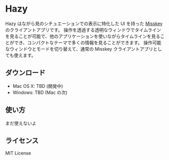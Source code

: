 # Hazy

Hazy はながら見のシチュエーションでの表示に特化した UI を持った [Misskey](https://misskey-hub.net/) のクライアントアプリです。
操作を透過する透明なウィンドウでタイムラインを見ることが可能で、他のアプリケーションを使いながらタイムラインを見ることができ、コンパクトなテーマで多くの情報を見ることができます。
操作可能なウィンドウとモードを切り替えて、通常の Misskey クライアントアプリとしても使えます。

## ダウンロード

- Mac OS X: TBD (開発中)
- Windows: TBD (Mac の次)

## 使い方

まだ使えないよ

## ライセンス

MIT License
